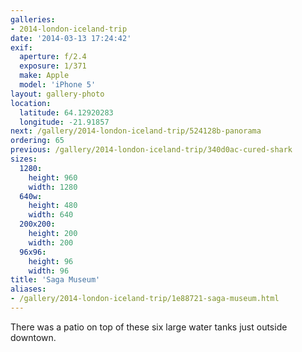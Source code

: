 ```yaml
---
galleries:
- 2014-london-iceland-trip
date: '2014-03-13 17:24:42'
exif:
  aperture: f/2.4
  exposure: 1/371
  make: Apple
  model: 'iPhone 5'
layout: gallery-photo
location:
  latitude: 64.12920283
  longitude: -21.91857
next: /gallery/2014-london-iceland-trip/524128b-panorama
ordering: 65
previous: /gallery/2014-london-iceland-trip/340d0ac-cured-shark
sizes:
  1280:
    height: 960
    width: 1280
  640w:
    height: 480
    width: 640
  200x200:
    height: 200
    width: 200
  96x96:
    height: 96
    width: 96
title: 'Saga Museum'
aliases:
- /gallery/2014-london-iceland-trip/1e88721-saga-museum.html
---
```


There was a patio on top of these six large water tanks just outside downtown.
